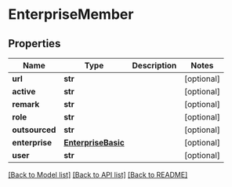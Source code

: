 # EnterpriseMember

## Properties
Name | Type | Description | Notes
------------ | ------------- | ------------- | -------------
**url** | **str** |  | [optional] 
**active** | **str** |  | [optional] 
**remark** | **str** |  | [optional] 
**role** | **str** |  | [optional] 
**outsourced** | **str** |  | [optional] 
**enterprise** | [**EnterpriseBasic**](EnterpriseBasic.md) |  | [optional] 
**user** | **str** |  | [optional] 

[[Back to Model list]](../README.md#documentation-for-models) [[Back to API list]](../README.md#documentation-for-api-endpoints) [[Back to README]](../README.md)

